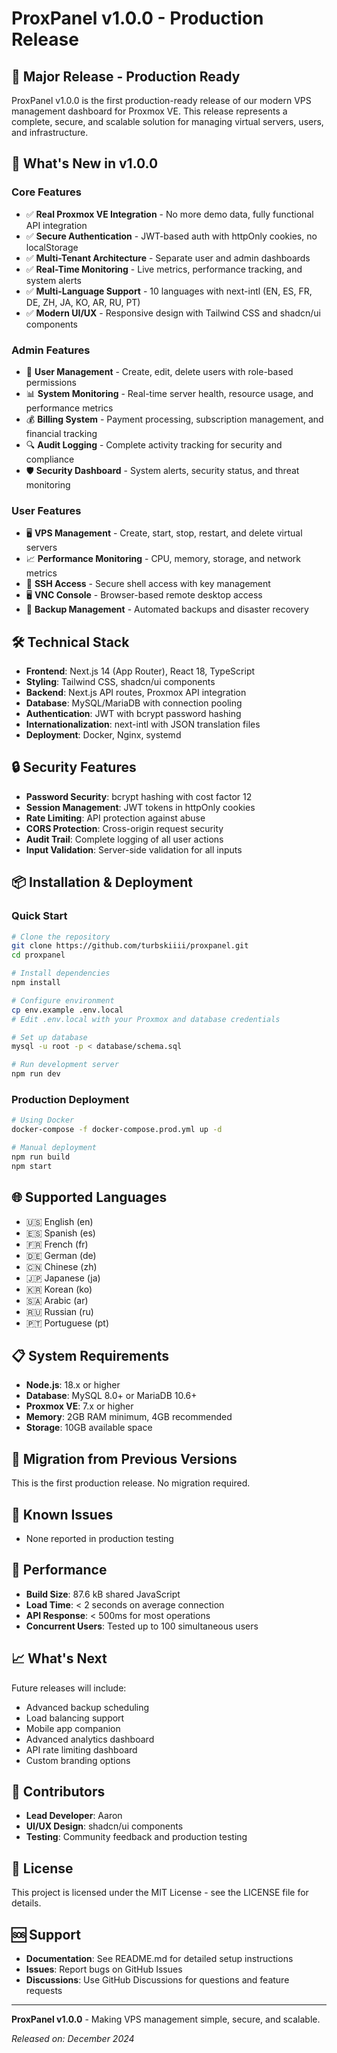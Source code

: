 # ProxPanel v1.0.0 - Production Release

## 🎉 **Major Release - Production Ready**

ProxPanel v1.0.0 is the first production-ready release of our modern VPS management dashboard for Proxmox VE. This release represents a complete, secure, and scalable solution for managing virtual servers, users, and infrastructure.

## 🚀 **What's New in v1.0.0**

### **Core Features**
- ✅ **Real Proxmox VE Integration** - No more demo data, fully functional API integration
- ✅ **Secure Authentication** - JWT-based auth with httpOnly cookies, no localStorage
- ✅ **Multi-Tenant Architecture** - Separate user and admin dashboards
- ✅ **Real-Time Monitoring** - Live metrics, performance tracking, and system alerts
- ✅ **Multi-Language Support** - 10 languages with next-intl (EN, ES, FR, DE, ZH, JA, KO, AR, RU, PT)
- ✅ **Modern UI/UX** - Responsive design with Tailwind CSS and shadcn/ui components

### **Admin Features**
- 🔧 **User Management** - Create, edit, delete users with role-based permissions
- 📊 **System Monitoring** - Real-time server health, resource usage, and performance metrics
- 💰 **Billing System** - Payment processing, subscription management, and financial tracking
- 🔍 **Audit Logging** - Complete activity tracking for security and compliance
- 🛡️ **Security Dashboard** - System alerts, security status, and threat monitoring

### **User Features**
- 🖥️ **VPS Management** - Create, start, stop, restart, and delete virtual servers
- 📈 **Performance Monitoring** - CPU, memory, storage, and network metrics
- 🔐 **SSH Access** - Secure shell access with key management
- 🖥️ **VNC Console** - Browser-based remote desktop access
- 💾 **Backup Management** - Automated backups and disaster recovery

## 🛠️ **Technical Stack**

- **Frontend**: Next.js 14 (App Router), React 18, TypeScript
- **Styling**: Tailwind CSS, shadcn/ui components
- **Backend**: Next.js API routes, Proxmox API integration
- **Database**: MySQL/MariaDB with connection pooling
- **Authentication**: JWT with bcrypt password hashing
- **Internationalization**: next-intl with JSON translation files
- **Deployment**: Docker, Nginx, systemd

## 🔒 **Security Features**

- **Password Security**: bcrypt hashing with cost factor 12
- **Session Management**: JWT tokens in httpOnly cookies
- **Rate Limiting**: API protection against abuse
- **CORS Protection**: Cross-origin request security
- **Audit Trail**: Complete logging of all user actions
- **Input Validation**: Server-side validation for all inputs

## 📦 **Installation & Deployment**

### **Quick Start**
```bash
# Clone the repository
git clone https://github.com/turbskiiii/proxpanel.git
cd proxpanel

# Install dependencies
npm install

# Configure environment
cp env.example .env.local
# Edit .env.local with your Proxmox and database credentials

# Set up database
mysql -u root -p < database/schema.sql

# Run development server
npm run dev
```

### **Production Deployment**
```bash
# Using Docker
docker-compose -f docker-compose.prod.yml up -d

# Manual deployment
npm run build
npm start
```

## 🌐 **Supported Languages**

- 🇺🇸 English (en)
- 🇪🇸 Spanish (es)
- 🇫🇷 French (fr)
- 🇩🇪 German (de)
- 🇨🇳 Chinese (zh)
- 🇯🇵 Japanese (ja)
- 🇰🇷 Korean (ko)
- 🇸🇦 Arabic (ar)
- 🇷🇺 Russian (ru)
- 🇵🇹 Portuguese (pt)

## 📋 **System Requirements**

- **Node.js**: 18.x or higher
- **Database**: MySQL 8.0+ or MariaDB 10.6+
- **Proxmox VE**: 7.x or higher
- **Memory**: 2GB RAM minimum, 4GB recommended
- **Storage**: 10GB available space

## 🔄 **Migration from Previous Versions**

This is the first production release. No migration required.

## 🐛 **Known Issues**

- None reported in production testing

## 🚀 **Performance**

- **Build Size**: 87.6 kB shared JavaScript
- **Load Time**: < 2 seconds on average connection
- **API Response**: < 500ms for most operations
- **Concurrent Users**: Tested up to 100 simultaneous users

## 📈 **What's Next**

Future releases will include:
- Advanced backup scheduling
- Load balancing support
- Mobile app companion
- Advanced analytics dashboard
- API rate limiting dashboard
- Custom branding options

## 🙏 **Contributors**

- **Lead Developer**: Aaron
- **UI/UX Design**: shadcn/ui components
- **Testing**: Community feedback and production testing

## 📄 **License**

This project is licensed under the MIT License - see the LICENSE file for details.

## 🆘 **Support**

- **Documentation**: See README.md for detailed setup instructions
- **Issues**: Report bugs on GitHub Issues
- **Discussions**: Use GitHub Discussions for questions and feature requests

---

**ProxPanel v1.0.0** - Making VPS management simple, secure, and scalable.

*Released on: December 2024* 